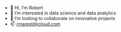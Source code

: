 - 👋 Hi, I’m Robert
- 👀 I’m interested in data science and data analytics
- 💞️ I’m looking to collaborate on innovative projects
- 📫 rmarest@icloud.com

<!---
rmarest/rmarest is a ✨ special ✨ repository because its `README.md` (this file) appears on your GitHub profile.
You can click the Preview link to take a look at your changes.
--->
